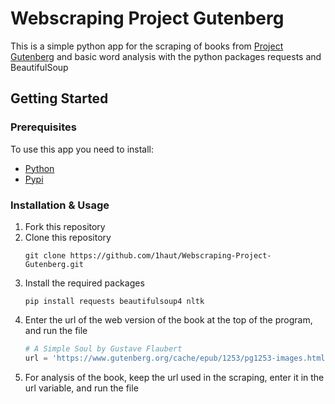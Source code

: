 # Webscraping Project Gutenberg

This is a simple python app for the scraping of books from [Project Gutenberg](https://www.gutenberg.org/) and basic word analysis with the python packages requests and BeautifulSoup

## Getting Started

### Prerequisites
To use this app you need to install:
- [Python](https://www.python.org/downloads/)
- [Pypi](https://pypi.org/)

### Installation & Usage
1. Fork this repository
2. Clone this repository
   ```
   git clone https://github.com/1haut/Webscraping-Project-Gutenberg.git
   ```
3. Install the required packages
   ```
   pip install requests beautifulsoup4 nltk
   ```
4. Enter the url of the web version of the book at the top of the program, and run the file
   ```python
   # A Simple Soul by Gustave Flaubert
   url = 'https://www.gutenberg.org/cache/epub/1253/pg1253-images.html'
   ```
5. For analysis of the book, keep the url used in the scraping, enter it in the url variable, and run the file

